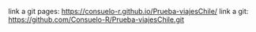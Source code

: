 link a git pages: https://consuelo-r.github.io/Prueba-viajesChile/
link a git: https://github.com/Consuelo-R/Prueba-viajesChile.git

